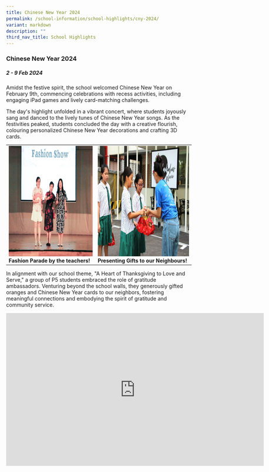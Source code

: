 ```yaml
---
title: Chinese New Year 2024
permalink: /school-information/school-highlights/cny-2024/
variant: markdown
description: ""
third_nav_title: School Highlights
---
```

### Chinese New Year 2024

##### 2 - 9 Feb 2024

Amidst the festive spirit, the school welcomed Chinese New Year on February 9th, commencing celebrations with recess activities, including engaging iPad games and lively card-matching challenges.

The day's highlight unfolded in a vibrant concert, where students joyously sang and danced to the lively tunes of Chinese New Year songs. As the festivities peaked, students concluded the day with a creative flourish, colouring personalized Chinese New Year decorations and crafting 3D cards.

<table>
<tbody><tr>
		<td><img alt="childday01" src="/images/CNY 2024/Fashion_Parade_by_the_teachers_.JPG" style="width:450px;height:300px;"><b>Fashion Parade by the teachers!</b></td>
		<td><img alt="childday02" src="/images/CNY 2024/Presenting_Gifts_to_our_Neighbours_.JPG" style="width:450px;height:300px;"><b>Presenting Gifts to our Neighbours!</b></td>
</tr></tbody></table>

In alignment with our school theme, "A Heart of Thanksgiving to Love and Serve," a group of P5 students embraced the role of gratitude ambassadors. Venturing beyond the school walls, they generously gifted oranges and Chinese New Year cards to our neighbors, fostering meaningful connections and embodying the spirit of gratitude and community service.

<center><iframe allowfullscreen="" allow="accelerometer; autoplay; clipboard-write; encrypted-media; gyroscope; picture-in-picture; web-share" frameborder="0" title="YouTube video player" src="https://www.youtube.com/embed/uJ_Q5aMOnHY?si=E-JnTEkeeIg8SZYd" height="415" width="700"></iframe></center>